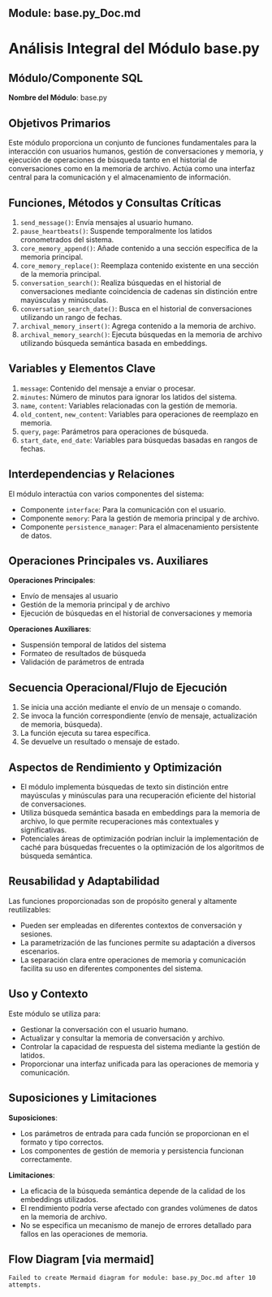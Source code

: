## Module: base.py_Doc.md

# Análisis Integral del Módulo base.py

## Módulo/Componente SQL
**Nombre del Módulo**: base.py

## Objetivos Primarios
Este módulo proporciona un conjunto de funciones fundamentales para la interacción con usuarios humanos, gestión de conversaciones y memoria, y ejecución de operaciones de búsqueda tanto en el historial de conversaciones como en la memoria de archivo. Actúa como una interfaz central para la comunicación y el almacenamiento de información.

## Funciones, Métodos y Consultas Críticas
1. `send_message()`: Envía mensajes al usuario humano.
2. `pause_heartbeats()`: Suspende temporalmente los latidos cronometrados del sistema.
3. `core_memory_append()`: Añade contenido a una sección específica de la memoria principal.
4. `core_memory_replace()`: Reemplaza contenido existente en una sección de la memoria principal.
5. `conversation_search()`: Realiza búsquedas en el historial de conversaciones mediante coincidencia de cadenas sin distinción entre mayúsculas y minúsculas.
6. `conversation_search_date()`: Busca en el historial de conversaciones utilizando un rango de fechas.
7. `archival_memory_insert()`: Agrega contenido a la memoria de archivo.
8. `archival_memory_search()`: Ejecuta búsquedas en la memoria de archivo utilizando búsqueda semántica basada en embeddings.

## Variables y Elementos Clave
1. `message`: Contenido del mensaje a enviar o procesar.
2. `minutes`: Número de minutos para ignorar los latidos del sistema.
3. `name`, `content`: Variables relacionadas con la gestión de memoria.
4. `old_content`, `new_content`: Variables para operaciones de reemplazo en memoria.
5. `query`, `page`: Parámetros para operaciones de búsqueda.
6. `start_date`, `end_date`: Variables para búsquedas basadas en rangos de fechas.

## Interdependencias y Relaciones
El módulo interactúa con varios componentes del sistema:
- Componente `interface`: Para la comunicación con el usuario.
- Componente `memory`: Para la gestión de memoria principal y de archivo.
- Componente `persistence_manager`: Para el almacenamiento persistente de datos.

## Operaciones Principales vs. Auxiliares
**Operaciones Principales**:
- Envío de mensajes al usuario
- Gestión de la memoria principal y de archivo
- Ejecución de búsquedas en el historial de conversaciones y memoria

**Operaciones Auxiliares**:
- Suspensión temporal de latidos del sistema
- Formateo de resultados de búsqueda
- Validación de parámetros de entrada

## Secuencia Operacional/Flujo de Ejecución
1. Se inicia una acción mediante el envío de un mensaje o comando.
2. Se invoca la función correspondiente (envío de mensaje, actualización de memoria, búsqueda).
3. La función ejecuta su tarea específica.
4. Se devuelve un resultado o mensaje de estado.

## Aspectos de Rendimiento y Optimización
- El módulo implementa búsquedas de texto sin distinción entre mayúsculas y minúsculas para una recuperación eficiente del historial de conversaciones.
- Utiliza búsqueda semántica basada en embeddings para la memoria de archivo, lo que permite recuperaciones más contextuales y significativas.
- Potenciales áreas de optimización podrían incluir la implementación de caché para búsquedas frecuentes o la optimización de los algoritmos de búsqueda semántica.

## Reusabilidad y Adaptabilidad
Las funciones proporcionadas son de propósito general y altamente reutilizables:
- Pueden ser empleadas en diferentes contextos de conversación y sesiones.
- La parametrización de las funciones permite su adaptación a diversos escenarios.
- La separación clara entre operaciones de memoria y comunicación facilita su uso en diferentes componentes del sistema.

## Uso y Contexto
Este módulo se utiliza para:
- Gestionar la conversación con el usuario humano.
- Actualizar y consultar la memoria de conversación y archivo.
- Controlar la capacidad de respuesta del sistema mediante la gestión de latidos.
- Proporcionar una interfaz unificada para las operaciones de memoria y comunicación.

## Suposiciones y Limitaciones
**Suposiciones**:
- Los parámetros de entrada para cada función se proporcionan en el formato y tipo correctos.
- Los componentes de gestión de memoria y persistencia funcionan correctamente.

**Limitaciones**:
- La eficacia de la búsqueda semántica depende de la calidad de los embeddings utilizados.
- El rendimiento podría verse afectado con grandes volúmenes de datos en la memoria de archivo.
- No se especifica un mecanismo de manejo de errores detallado para fallos en las operaciones de memoria.
## Flow Diagram [via mermaid]
```mermaid
Failed to create Mermaid diagram for module: base.py_Doc.md after 10 attempts.
```
